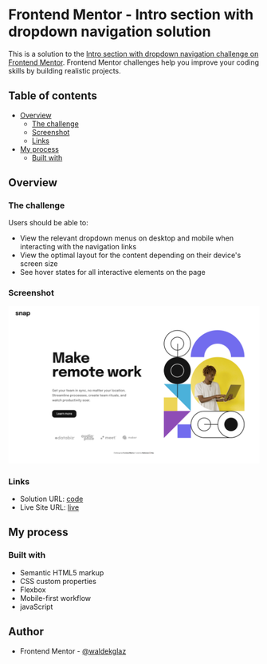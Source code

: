 # Frontend Mentor - Intro section with dropdown navigation solution

This is a solution to the [Intro section with dropdown navigation challenge on Frontend Mentor](https://www.frontendmentor.io/challenges/intro-section-with-dropdown-navigation-ryaPetHE5). Frontend Mentor challenges help you improve your coding skills by building realistic projects.

## Table of contents

- [Overview](#overview)
  - [The challenge](#the-challenge)
  - [Screenshot](#screenshot)
  - [Links](#links)
- [My process](#my-process)
  - [Built with](#built-with)

## Overview

### The challenge

Users should be able to:

- View the relevant dropdown menus on desktop and mobile when interacting with the navigation links
- View the optimal layout for the content depending on their device's screen size
- See hover states for all interactive elements on the page

### Screenshot

![](./Screenshot.png)

### Links

- Solution URL: [code](https://waldekglaz.github.io/intro-section-with-dropdown/)
- Live Site URL: [live](https://waldekglaz.github.io/intro-section-with-dropdown/)

## My process

### Built with

- Semantic HTML5 markup
- CSS custom properties
- Flexbox
- Mobile-first workflow
- javaScript

## Author

- Frontend Mentor - [@waldekglaz](https://www.frontendmentor.io/profile/waldekglaz)

